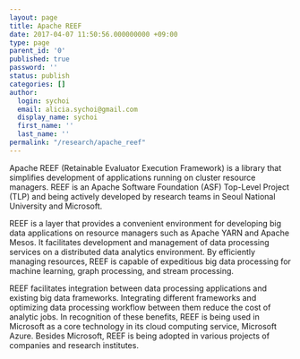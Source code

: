 ```yaml
---
layout: page
title: Apache REEF
date: 2017-04-07 11:50:56.000000000 +09:00
type: page
parent_id: '0'
published: true
password: ''
status: publish
categories: []
author:
  login: sychoi
  email: alicia.sychoi@gmail.com
  display_name: sychoi
  first_name: ''
  last_name: ''
permalink: "/research/apache_reef"
---
```


Apache REEF (Retainable Evaluator Execution Framework) is a library that simplifies development of applications running on cluster resource managers. REEF is an Apache Software Foundation (ASF) Top-Level Project (TLP) and being actively developed by research teams in Seoul National University and Microsoft.


REEF is a layer that provides a convenient environment for developing big data applications on resource managers such as Apache YARN and Apache Mesos. It facilitates development and management of data processing services on a distributed data analytics environment. By efficiently managing resources, REEF is capable of expeditious big data processing for machine learning, graph processing, and stream processing.


REEF facilitates integration between data processing applications and existing big data frameworks. Integrating different frameworks and optimizing data processing workflow between them reduce the cost of analytic jobs. In recognition of these benefits, REEF is being used in Microsoft as a core technology in its cloud computing service, Microsoft Azure. Besides Microsoft, REEF is being adopted in various projects of companies and research institutes.